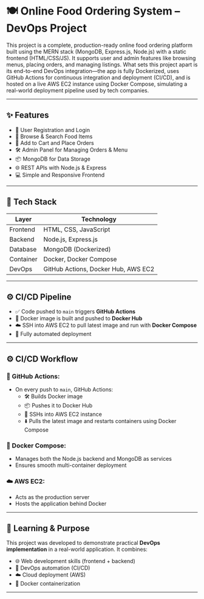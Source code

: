 # 🍽️ Online Food Ordering System – DevOps Project

This project is a complete, production-ready online food ordering platform built using the MERN stack (MongoDB, Express.js, Node.js) with a static frontend (HTML/CSS/JS). It supports user and admin features like browsing menus, placing orders, and managing listings. What sets this project apart is its end-to-end DevOps integration—the app is fully Dockerized, uses GitHub Actions for continuous integration and deployment (CI/CD), and is hosted on a live AWS EC2 instance using Docker Compose, simulating a real-world deployment pipeline used by tech companies.


---

## ✨ Features

- 👥 User Registration and Login  
- 🍕 Browse & Search Food Items  
- 🛒 Add to Cart and Place Orders  
- 🛠 Admin Panel for Managing Orders & Menu  
- 📦 MongoDB for Data Storage  
- 🌐 REST APIs with Node.js & Express  
- 💻 Simple and Responsive Frontend  

---

## 🧰 Tech Stack

| Layer      | Technology                            |
|------------|----------------------------------------|
| Frontend   | HTML, CSS, JavaScript                  |
| Backend    | Node.js, Express.js                    |
| Database   | MongoDB (Dockerized)                   |
| Container  | Docker, Docker Compose                 |
| DevOps     | GitHub Actions, Docker Hub, AWS EC2    |

---

## ⚙️ CI/CD Pipeline

- ✅ Code pushed to `main` triggers **GitHub Actions**
- 🐳 Docker image is built and pushed to **Docker Hub**
- ☁️ SSH into AWS EC2 to pull latest image and run with **Docker Compose**
- 🔁 Fully automated deployment

---

## ⚙️ CI/CD Workflow

### 🔄 GitHub Actions:
- On every push to `main`, GitHub Actions:
  - 🛠 Builds Docker image
  - 📦 Pushes it to Docker Hub
  - 🔐 SSHs into AWS EC2 instance
  - ⬇️ Pulls the latest image and restarts containers using Docker Compose

### 🐳 Docker Compose:
- Manages both the Node.js backend and MongoDB as services
- Ensures smooth multi-container deployment

### ☁️ AWS EC2:
- Acts as the production server
- Hosts the application behind Docker

---

## 🧠 Learning & Purpose

This project was developed to demonstrate practical **DevOps implementation** in a real-world application. It combines:

- 🌐 Web development skills (frontend + backend)
- 🔁 DevOps automation (CI/CD)
- ☁️ Cloud deployment (AWS)
- 🐳 Docker containerization

---


